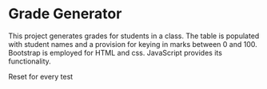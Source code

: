 # Grade Generator

This project generates grades for students in a class.
The table is populated with student names and a provision for keying in marks between 0 and 100.
Bootstrap is employed for HTML and css.
JavaScript provides its functionality.

Reset for every test
